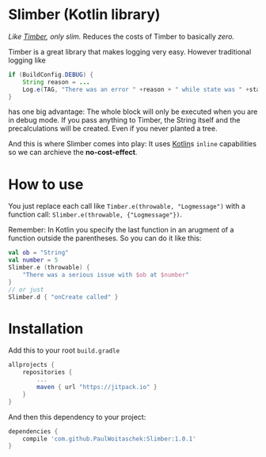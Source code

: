 # Slimber (Kotlin library)
*Like [Timber](https://github.com/JakeWharton/timber), only slim.* Reduces the costs of Timber to basically *zero.*

Timber is a great library that makes logging very easy. However traditional logging like
```java
if (BuildConfig.DEBUG) {
    String reason = ...
    Log.e(TAG, "There was an error " +reason + " while state was " +state, throwbable);
}
```
has one big advantage: The whole block will only be executed when you are in debug mode. If you pass anything to Timber, the String itself and the precalculations will be created. Even if you never planted a tree.

And this is where Slimber comes into play: It uses [Kotlin](https://kotlinlang.org/)s `inline` capabilities so we can archieve the **no-cost-effect**.

# How to use
You just replace each call like `Timber.e(throwable, "Logmessage")` with a function call: `Slimber.e(throwable, {"Logmessage"})`.

Remember: In Kotlin you specify the last function in an arugment of a function outside the parentheses. So you can do it like this:
```kotlin
val ob = "String"
val number = 5
Slimber.e (throwable) {
    "There was a serious issue with $ob at $number"
}
// or just
Slimber.d { "onCreate called" }
```

# Installation
Add this to your root `build.gradle`
```gradle
allprojects {
    repositories {
        ...
        maven { url "https://jitpack.io" }
    }
}
```
And then this dependency to your project:
```gradle
dependencies {
    compile 'com.github.PaulWoitaschek:Slimber:1.0.1'
}
```
